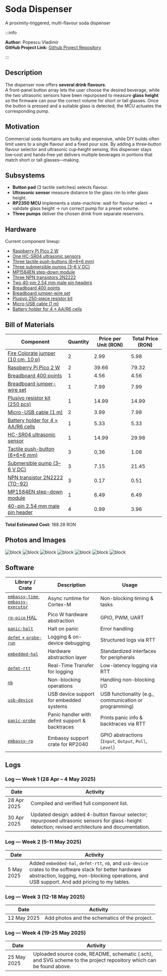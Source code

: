 # Soda Dispenser
A proximity-triggered, multi-flavour soda dispenser

:::info

**Author:** Popescu Vladimir \
**GitHub Project Link:** [Github Project Repository](https://github.com/UPB-PMRust-Students/proiect-ErrorsEverywhere)

:::

## Description
The dispenser now offers **several drink flavours**.  
A front-panel button array lets the user choose the desired beverage, while the two ultrasonic sensors have been repurposed to measure **glass height** so the firmware can pour the correct volume for short or tall glasses. Once the button is pressed and a suitable glass is detected, the MCU actuates the corresponding pump.

## Motivation
Commercial soda fountains are bulky and expensive, while DIY builds often limit users to a single flavour and a fixed pour size. By adding a three‑button flavour selector and ultrasonic cup‑height sensing, this dispenser stays low‑cost and hands‑free yet delivers multiple beverages in portions that match short or tall glasses—making.

## Subsystems 
- **Button pad** (3 tactile switches) selects flavour.  
- **Ultrasonic sensor** measure distance to the glass rim to infer glass height.  
- **RP2350 MCU** implements a state-machine: wait for flavour select → validate glass height → run correct pump for a preset volume.  
- **Three pumps** deliver the chosen drink from separate reservoirs.

## Hardware
Current component lineup:
- [Raspberry Pi Pico 2 W](https://www.optimusdigital.ro/ro/placi-raspberry-pi/13327-raspberry-pi-pico-2-w.html) 
- [One HC-SR04 ultrasonic sensors](https://www.optimusdigital.ro/ro/senzori-senzori-ultrasonici/2328-senzor-ultrasonic-de-distana-hc-sr04-compatibil-33-v-i-5-v.html) 
- [Three tactile push-buttons (6×6×6 mm)](https://www.optimusdigital.ro/ro/butoane-i-comutatoare/1119-buton-6x6x6.html) 
- [Three submersible pumps (3–6 V DC)](https://sigmanortec.ro/Pompa-apa-submersibila-3-6VDC-verticala-p172447502) 
- [MP1584EN step-down module](https://www.optimusdigital.ro/en/adjustable-step-down-power-supplies/166-mp1584en-mini-dc-dc-step-down-module.html) 
- [Three NPN transistors 2N2222](https://www.optimusdigital.ro/en/transistors/935-transistor-npn-2n2222-to-92.html)  
- [Two 40-pin 2.54 mm male pin headers](https://www.optimusdigital.ro/ro/componente-electronice-headere-de-pini/462-header-de-pini-albastru-254-mm-40p.html)  
- [Breadboard 400 points](https://www.optimusdigital.ro/ro/prototipare-breadboard-uri/44-breadboard-400-points.html)  
- [Breadboard jumper-wire set](https://www.optimusdigital.ro/ro/fire-fire-mufate/12-set-de-cabluri-pentru-breadboard.html)  
- [Plusivo 250-piece resistor kit](https://www.optimusdigital.ro/ro/componente-electronice-rezistoare/10928-plusivo-kit-250-buc-rezistoare.html)  
- [Micro-USB cable (1 m)](https://www.optimusdigital.ro/ro/cabluri-cabluri-usb/11939-cablu-negru-micro-usb-1-m.html)  
- [Battery holder for 4 × AA/R6 cells](https://www.optimusdigital.ro/ro/toate-produsele/2374-suport-baterii-4-x-r6-patrat.html)  

## Bill of Materials

| Component | Quantity | Price per Unit (RON) | Total Price (RON) |
|-----------|----------|----------------------|-------------------|
| [Fire Colorate jumper (10 cm, 10 p)](https://www.optimusdigital.ro/ro/fire-fire-mufate/650-fire-colorate-mama-tata-10p.html) | 2 | 2.99 | 5.98 |
| [Raspberry Pi Pico 2 W](https://www.optimusdigital.ro/ro/placi-raspberry-pi/13327-raspberry-pi-pico-2-w.html) | 2 | 39.66  | 79.32  |
| [Breadboard 400 points](https://www.optimusdigital.ro/ro/prototipare-breadboard-uri/44-breadboard-400-points.html) | 1 | 4.56 | 4.56 |
| [Breadboard jumper-wire set](https://www.optimusdigital.ro/ro/fire-fire-mufate/12-set-de-cabluri-pentru-breadboard.html) | 1 | 7.99 | 7.99 |
| [Plusivo resistor kit (250 pcs)](https://www.optimusdigital.ro/ro/componente-electronice-rezistoare/10928-plusivo-kit-250-buc-rezistoare.html) | 1 | 14.99 | 14.99 |
| [Micro-USB cable (1 m)](https://www.optimusdigital.ro/ro/cabluri-cabluri-usb/11939-cablu-negru-micro-usb-1-m.html) | 2 | 3.99 | 7.98 |
| [Battery holder for 4 × AA/R6 cells](https://www.optimusdigital.ro/ro/toate-produsele/2374-suport-baterii-4-x-r6-patrat.html) | 1 | 5.33| 5.33 |
| [HC-SR04 ultrasonic sensor](https://www.optimusdigital.ro/ro/senzori-senzori-ultrasonici/2328-senzor-ultrasonic-de-distana-hc-sr04-compatibil-33-v-i-5-v.html) | 1 | 14.99 |29.98 |
| [Tactile push-button (6×6×6 mm)](https://www.optimusdigital.ro/ro/butoane-i-comutatoare/1119-buton-6x6x6.html) | 3 | 0,36 | 1.08 |
| [Submersible pump (3–6 V DC)](https://sigmanortec.ro/Pompa-apa-submersibila-3-6VDC-verticala-p172447502) | 3 | 7.15 | 21.45 |
| [NPN transistor 2N2222 (TO-92)](https://www.optimusdigital.ro/en/transistors/935-transistor-npn-2n2222-to-92.html) | 3 | 0.17 | 0.51 |
| [MP1584EN step-down module](https://www.optimusdigital.ro/en/adjustable-step-down-power-supplies/166-mp1584en-mini-dc-dc-step-down-module.html) | 1 | 6.49 | 6.49 |
| [40-pin 2.54 mm male pin header](https://www.optimusdigital.ro/ro/componente-electronice-headere-de-pini/462-header-de-pini-albastru-254-mm-40p.html) | 4 | 0.99 | 3.96 |

**Total Estimated Cost:** 188.28 RON
## Photos and Images
![block](./Circuit.webp)
![block](./Boards.webp)
![block](./Pumps.webp)
![block](./Sensor.webp)
![block](./Stepdown.webp)
![block](./Scheme.webp)
![block](./Schema_1.svg)
## Software

| Library / Crate              | Description                                    | Usage                                  |
|------------------------------|------------------------------------------------|----------------------------------------|
| [`embassy-time`, `embassy-executor`](https://github.com/embassy-rs/embassy) | Async runtime for Cortex-M                    | Non-blocking timing & tasks            |
| [`rp-pico` HAL](https://github.com/raspberrypi/rp2040-hal)             | Pico W hardware abstraction                   | GPIO, PWM, UART                        |
| [`panic-halt`](https://github.com/rust-lang/panic-halt)                | Halt on panic                                 | Error handling                         |
| [`defmt` + `probe-run`](https://github.com/knurling-rs/defmt)          | Logging & on-device debugging                 | Structured logs via RTT                |
| [`embedded-hal`](https://github.com/rust-embedded/embedded-hal)        | Hardware abstraction layer                    | Standardized interfaces for peripherals |
| [`defmt-rtt`](https://github.com/knurling-rs/defmt)                    | Real-Time Transfer for logging                | Low-latency logging via RTT            |
| [`nb`](https://docs.rs/nb/)                                          | Non-blocking operations                        | Handling non-blocking I/O              |
| [`usb-device`](https://github.com/mciantyre/usb-device)              | USB device support for embedded systems       | USB functionality (e.g., communication or programming) |
| [`panic-probe`](https://github.com/knurling-rs/panic-probe)            | Panic handler with defmt support & backtraces | Prints panic info & backtraces via RTT |
| [`embassy-rp`](https://github.com/embassy-rs/embassy)                  | Embassy support crate for RP2040               | GPIO abstractions (`Input`, `Output`, `Pull`, `Level`) |

## Logs
### Log — Week 1 (28 Apr – 4 May 2025)

| Date       | Activity |
|------------|----------|
| 28 Apr 2025 | Compiled and verified full component list. |
| 30 Apr 2025 | Updated design: added 4-button flavour selector; repurposed ultrasonic sensors for glass-height detection; revised architecture and documentation. |

### Log — Week 2 (5-11 May 2025)

| Date       | Activity |
|------------|----------|
| 5 May 2025 | Added `embedded-hal`, `defmt-rtt`, `nb`, and `usb-device` crates to the software stack for better hardware abstraction, logging, non-blocking operations, and USB support. And add pricing to my tables.|

### Log — Week 3 (12-18 May 2025)

| Date       | Activity |
|------------|----------|
| 12 May 2025 | Add photos and the schematics of the project.|


### Log — Week 4 (19-25 May 2025)

| Date       | Activity |
|------------|----------|
| 25 May 2025 | Uploaded source code, README, schematic (.sch), and SVG scheme to the project repository which can be found above.|
